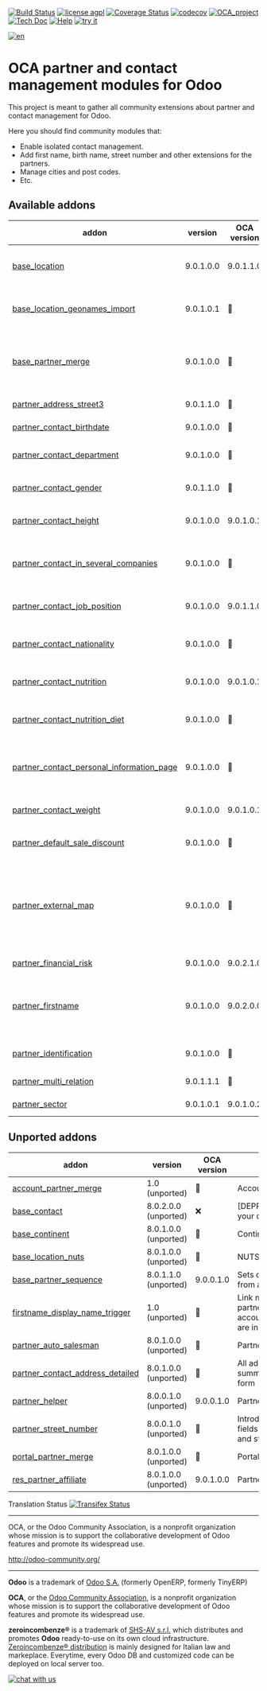[![Build Status](https://travis-ci.org/zeroincombenze/partner-contact.svg?branch=9.0)](https://travis-ci.org/zeroincombenze/partner-contact)
[![license agpl](https://img.shields.io/badge/licence-AGPL--3-blue.svg)](http://www.gnu.org/licenses/agpl-3.0.html)
[![Coverage Status](https://coveralls.io/repos/github/zeroincombenze/partner-contact/badge.svg?branch=9.0)](https://coveralls.io/github/zeroincombenze/partner-contact?branch=9.0)
[![codecov](https://codecov.io/gh/zeroincombenze/partner-contact/branch/9.0/graph/badge.svg)](https://codecov.io/gh/zeroincombenze/partner-contact/branch/9.0)
[![OCA_project](http://www.zeroincombenze.it/wp-content/uploads/ci-ct/prd/button-oca-9.svg)](https://github.com/OCA/partner-contact/tree/9.0)
[![Tech Doc](http://www.zeroincombenze.it/wp-content/uploads/ci-ct/prd/button-docs-9.svg)](http://wiki.zeroincombenze.org/en/Odoo/9.0/dev)
[![Help](http://www.zeroincombenze.it/wp-content/uploads/ci-ct/prd/button-help-9.svg)](http://wiki.zeroincombenze.org/en/Odoo/9.0/man/)
[![try it](http://www.zeroincombenze.it/wp-content/uploads/ci-ct/prd/button-try-it-9.svg)](http://erp9.zeroincombenze.it)




























[![en](http://www.shs-av.com/wp-content/en_US.png)](http://wiki.zeroincombenze.org/it/Odoo/7.0/man)

OCA partner and contact management modules for Odoo
===================================================

This project is meant to gather all community extensions about partner and contact management for Odoo.

Here you should find community modules that:

* Enable isolated contact management.
* Add first name, birth name, street number and other extensions for the partners.
* Manage cities and post codes.
* Etc.

[//]: # (addons)


Available addons
----------------
addon | version | OCA version | summary
--- | --- | --- | ---
[base_location](base_location/) | 9.0.1.0.0 | 9.0.1.1.0 | Enhanced zip/npa management system
[base_location_geonames_import](base_location_geonames_import/) | 9.0.1.0.1 | :repeat: | Import better zip entries from Geonames
[base_partner_merge](base_partner_merge/) | 9.0.1.0.0 | :repeat: | Partner merge wizard without dependency on CRM
[partner_address_street3](partner_address_street3/) | 9.0.1.1.0 | :repeat: | Street3 in addresses
[partner_contact_birthdate](partner_contact_birthdate/) | 9.0.1.0.0 | :repeat: | Contact's birthdate
[partner_contact_department](partner_contact_department/) | 9.0.1.0.0 | :repeat: | Assign contacts to departments
[partner_contact_gender](partner_contact_gender/) | 9.0.1.1.0 | :repeat: | Add gender field to contacts
[partner_contact_height](partner_contact_height/) | 9.0.1.0.0 | 9.0.1.0.1 | Provide contact height.
[partner_contact_in_several_companies](partner_contact_in_several_companies/) | 9.0.1.0.0 | :repeat: | Allow to have one contact in several partners
[partner_contact_job_position](partner_contact_job_position/) | 9.0.1.0.0 | 9.0.1.1.0 | Categorize job positions for contacts
[partner_contact_nationality](partner_contact_nationality/) | 9.0.1.0.0 | :repeat: | Add nationality field to contacts
[partner_contact_nutrition](partner_contact_nutrition/) | 9.0.1.0.0 | 9.0.1.0.1 | Provide caloric intake
[partner_contact_nutrition_diet](partner_contact_nutrition_diet/) | 9.0.1.0.0 | :repeat: | Set the nutrition diet of your contacts
[partner_contact_personal_information_page](partner_contact_personal_information_page/) | 9.0.1.0.0 | :repeat: | Add a page to contacts form to put personal information
[partner_contact_weight](partner_contact_weight/) | 9.0.1.0.0 | 9.0.1.0.1 | Provide contact weight
[partner_default_sale_discount](partner_default_sale_discount/) | 9.0.1.0.0 | :repeat: | Default sales discount per partner
[partner_external_map](partner_external_map/) | 9.0.1.0.0 | :repeat: | Add Map and Map Routing buttons on partner form to open GMaps, OSM, Bing and others
[partner_financial_risk](partner_financial_risk/) | 9.0.1.0.0 | 9.0.2.1.0 | Manage partner risk
[partner_firstname](partner_firstname/) | 9.0.1.0.0 | 9.0.2.0.0 | Split first name and last name for non company partners
[partner_identification](partner_identification/) | 9.0.1.0.0 | :repeat: | Partner Identification Numbers
[partner_multi_relation](partner_multi_relation/) | 9.0.1.1.1 | :repeat: | Partner relations
[partner_sector](partner_sector/) | 9.0.1.0.1 | 9.0.1.0.2 | Add partner sectors


Unported addons
---------------
addon | version | OCA version | summary
--- | --- | --- | ---
[account_partner_merge](account_partner_merge/) | 1.0 (unported) | :repeat: | Account Partner Merge
[base_contact](base_contact/) | 8.0.2.0.0 (unported) | :x: | [DEPRECATED] Manage your contacts separately
[base_continent](base_continent/) | 8.0.1.0.0 (unported) | :repeat: | Continent management
[base_location_nuts](base_location_nuts/) | 8.0.1.0.0 (unported) | :repeat: | NUTS Regions
[base_partner_sequence](base_partner_sequence/) | 8.0.1.1.0 (unported) | 9.0.0.1.0 | Sets customer's code from a sequence
[firstname_display_name_trigger](firstname_display_name_trigger/) | 1.0 (unported) | :repeat: | Link module if partner_lastname and account_report_company are installed
[partner_auto_salesman](partner_auto_salesman/) | 8.0.1.0.0 (unported) | :repeat: | Partner auto salesman
[partner_contact_address_detailed](partner_contact_address_detailed/) | 8.0.1.0.0 (unported) | :repeat: | All address data in summarized contact form
[partner_helper](partner_helper/) | 8.0.0.1.0 (unported) | 9.0.0.1.0 | Partner Helper
[partner_street_number](partner_street_number/) | 8.0.0.1.0 (unported) | :repeat: | Introduces separate fields for street name and street number.
[portal_partner_merge](portal_partner_merge/) | 8.0.1.0.0 (unported) | :repeat: | Portal Partner Merge
[res_partner_affiliate](res_partner_affiliate/) | 8.0.1.0.0 (unported) | 9.0.1.0.0 | Partner Affiliates

[//]: # (end addons)

Translation Status
[![Transifex Status](https://www.transifex.com/projects/p/OCA-partner-contact-9-0/chart/image_png)](https://www.transifex.com/projects/p/OCA-partner-contact-9-0)

----

OCA, or the Odoo Community Association, is a nonprofit organization whose 
mission is to support the collaborative development of Odoo features and 
promote its widespread use.

http://odoo-community.org/

[//]: # (copyright)

----

**Odoo** is a trademark of [Odoo S.A.](https://www.odoo.com/) (formerly OpenERP, formerly TinyERP)

**OCA**, or the [Odoo Community Association](http://odoo-community.org/), is a nonprofit organization whose
mission is to support the collaborative development of Odoo features and
promote its widespread use.

**zeroincombenze®** is a trademark of [SHS-AV s.r.l.](http://www.shs-av.com/)
which distributes and promotes **Odoo** ready-to-use on its own cloud infrastructure.
[Zeroincombenze® distribution](http://wiki.zeroincombenze.org/en/Odoo)
is mainly designed for Italian law and markeplace.
Everytime, every Odoo DB and customized code can be deployed on local server too.

[//]: # (end copyright)

[![chat with us](https://www.shs-av.com/wp-content/chat_with_us.gif)](https://tawk.to/85d4f6e06e68dd4e358797643fe5ee67540e408b)
